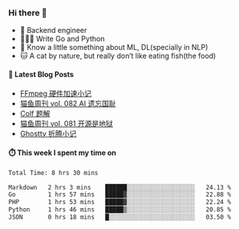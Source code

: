 ### Hi there 👋

- 🔧 Backend engineer
- 👨🏻‍💻 Write Go and Python
- 🔭 Know a little something about ML, DL(specially in NLP)
- 🐱 A cat by nature, but really don’t like eating fish(the food)

#### 📖 Latest Blog Posts
<!-- BLOG-POST-LIST:START -->
- [FFmpeg 硬件加速小记](https://ameow.xyz/archives/ffmpeg-hardware-acclerate)
- [猫鱼周刊 vol. 082 AI 遗忘国耻](https://ameow.xyz/archives/weekly-082)
- [Colf 题解](https://ameow.xyz/archives/colf-solutions)
- [猫鱼周刊 vol. 081 开源是地狱](https://ameow.xyz/archives/weekly-081)
- [Ghostty 折腾小记](https://ameow.xyz/archives/configuring-ghostty)
<!-- BLOG-POST-LIST:END -->

#### ⏱️ This week I spent my time on
<!--START_SECTION:waka-->

```txt
Total Time: 8 hrs 30 mins

Markdown   2 hrs 3 mins    ██████░░░░░░░░░░░░░░░░░░░   24.13 %
Go         1 hrs 57 mins   █████▓░░░░░░░░░░░░░░░░░░░   22.88 %
PHP        1 hrs 53 mins   █████▓░░░░░░░░░░░░░░░░░░░   22.24 %
Python     1 hrs 46 mins   █████▒░░░░░░░░░░░░░░░░░░░   20.85 %
JSON       0 hrs 18 mins   █░░░░░░░░░░░░░░░░░░░░░░░░   03.50 %
```

<!--END_SECTION:waka-->

<!--
**LeslieLeung/LeslieLeung** is a ✨ _special_ ✨ repository because its `README.md` (this file) appears on your GitHub profile.

Here are some ideas to get you started:

- 🔭 I’m currently working on ...
- 🌱 I’m currently learning ...
- 👯 I’m looking to collaborate on ...
- 🤔 I’m looking for help with ...
- 💬 Ask me about ...
- 📫 How to reach me: ...
- 😄 Pronouns: ...
- ⚡ Fun fact: ...
-->
